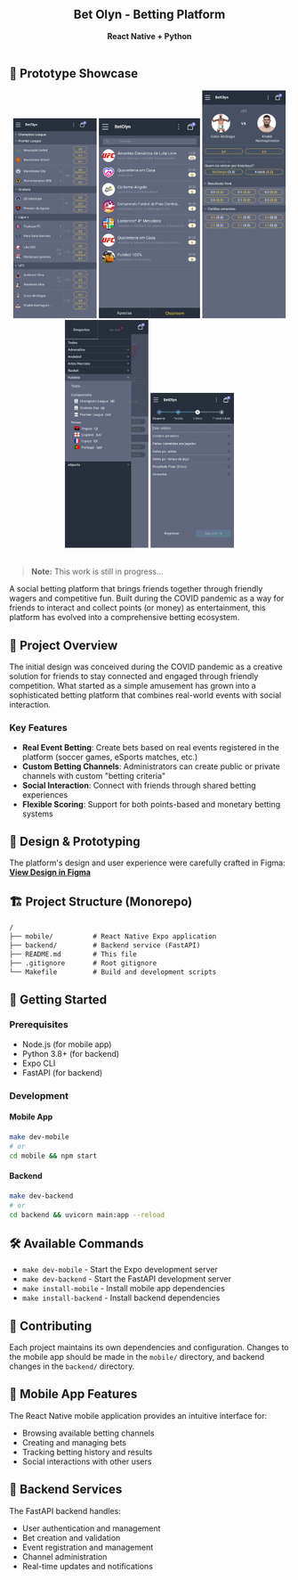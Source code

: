 <center>
  <h2>Bet Olyn - Betting Platform</h2>
  <b>React Native + Python</b>
</center>

<br>

## 📱 Prototype Showcase

<div align="center">
  <img src="assets/prototypes/home_screen.png" alt="Home Screen" width="150" />
  <img src="assets/prototypes/chatroom_groups.png" alt="Chatroom Groups" width="182" />
  <img src="assets/prototypes/match_day_admin.png" alt="Match Day Admin" width="150" />
  <img src="assets/prototypes/category_drawer_sports.png" alt="Category Drawer Sports" width="150" />
  <img src="assets/prototypes/chatroom_add_bet_admin.png" alt="Chatroom Add Bet Admin" width="150" />
</div>

<br />

> **Note:** This work is still in progress...

A social betting platform that brings friends together through friendly wagers and competitive fun. Built during the COVID pandemic as a way for friends to interact and collect points (or money) as entertainment, this platform has evolved into a comprehensive betting ecosystem.

## 🎯 Project Overview

The initial design was conceived during the COVID pandemic as a creative solution for friends to stay connected and engaged through friendly competition. What started as a simple amusement has grown into a sophisticated betting platform that combines real-world events with social interaction.

### Key Features
- **Real Event Betting**: Create bets based on real events registered in the platform (soccer games, eSports matches, etc.)
- **Custom Betting Channels**: Administrators can create public or private channels with custom "betting criteria"
- **Social Interaction**: Connect with friends through shared betting experiences
- **Flexible Scoring**: Support for both points-based and monetary betting systems

## 🎨 Design & Prototyping

The platform's design and user experience were carefully crafted in Figma:
**[View Design in Figma](https://www.figma.com/design/dMXqrCjoMJ1r0QYfCmijw8/Bet-Design?node-id=164-1869)**

## 🏗️ Project Structure (Monorepo)

```
/
├── mobile/          # React Native Expo application
├── backend/         # Backend service (FastAPI)
├── README.md        # This file
├── .gitignore       # Root gitignore
└── Makefile         # Build and development scripts
```

## 🚀 Getting Started

### Prerequisites

- Node.js (for mobile app)
- Python 3.8+ (for backend)
- Expo CLI
- FastAPI (for backend)

### Development

#### Mobile App
```bash
make dev-mobile
# or
cd mobile && npm start
```

#### Backend
```bash
make dev-backend
# or
cd backend && uvicorn main:app --reload
```

## 🛠️ Available Commands

- `make dev-mobile` - Start the Expo development server
- `make dev-backend` - Start the FastAPI development server
- `make install-mobile` - Install mobile app dependencies
- `make install-backend` - Install backend dependencies

## 🤝 Contributing

Each project maintains its own dependencies and configuration. Changes to the mobile app should be made in the `mobile/` directory, and backend changes in the `backend/` directory.

## 📱 Mobile App Features

The React Native mobile application provides an intuitive interface for:
- Browsing available betting channels
- Creating and managing bets
- Tracking betting history and results
- Social interactions with other users

## 🔧 Backend Services

The FastAPI backend handles:
- User authentication and management
- Bet creation and validation
- Event registration and management
- Channel administration
- Real-time updates and notifications
